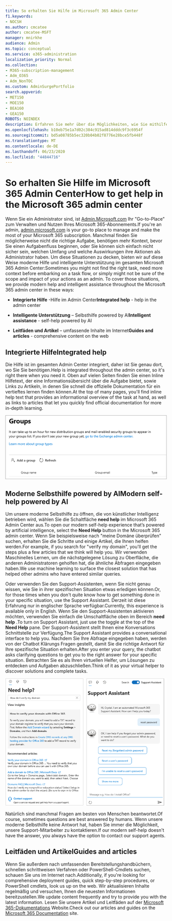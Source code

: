 ```yaml
---
title: So erhalten Sie Hilfe im Microsoft 365 Admin Center
f1.keywords:
- NOCSH
ms.author: cmcatee
author: cmcatee-MSFT
manager: mnirkhe
audience: Admin
ms.topic: conceptual
ms.service: o365-administration
localization_priority: Normal
ms.collection:
- M365-subscription-management
- Adm_O365
- Adm_NonTOC
ms.custom: AdminSurgePortfolio
search.appverid:
- MET150
- MOE150
- BEA160
- GEA150
ROBOTS: NOINDEX
description: Erfahren Sie mehr über die Möglichkeiten, wie Sie mithilfe des Microsoft 365 Admin Center Hilfe erhalten können.
ms.openlocfilehash: b10eb75e1a7d02c384c915ad814dddc9f3c6954f
ms.sourcegitcommit: bd5a08785b5ec320b04b02f8776e28bce5fb448f
ms.translationtype: MT
ms.contentlocale: de-DE
ms.lasthandoff: 06/23/2020
ms.locfileid: "44844716"
---
```

<!-- The following is just placeholder text from Madhura's mail. We need to add images/examples of each -->

# <a name="how-to-get-help-in-the-microsoft-365-admin-center"></a><span data-ttu-id="23c8c-103">So erhalten Sie Hilfe im Microsoft 365 Admin Center</span><span class="sxs-lookup"><span data-stu-id="23c8c-103">How to get help in the Microsoft 365 admin center</span></span>

<span data-ttu-id="23c8c-104">Wenn Sie ein Administrator sind, ist [Admin.Microsoft.com](https://admin.microsoft.com) Ihr "Go-to-Place" zum Verwalten und Nutzen Ihres Microsoft 365-Abonnements.</span><span class="sxs-lookup"><span data-stu-id="23c8c-104">If you're an admin, [admin.microsoft.com](https://admin.microsoft.com) is your go-to place to manage and make the most of your Microsoft 365 subscription.</span></span> <span data-ttu-id="23c8c-105">Manchmal finden Sie möglicherweise nicht die richtige Aufgabe, benötigen mehr Kontext, bevor Sie einen Aufgabenfluss beginnen, oder Sie können sich einfach nicht sicher sein, welchen Umfang und welche Auswirkungen ihre Aktionen als Administrator haben. Um diese Situationen zu decken, bieten wir auf diese Weise moderne Hilfe und intelligente Unterstützung im gesamten Microsoft 365 Admin Center:</span><span class="sxs-lookup"><span data-stu-id="23c8c-105">Sometimes you might not find the right task, need more context before embarking on a task flow, or simply might not be sure of the scope and impact of your actions as an admin. To cover those situations, we provide modern help and intelligent assistance throughout the Microsoft 365 admin center in these ways:</span></span>

* <span data-ttu-id="23c8c-106">**Integrierte Hilfe** -Hilfe im Admin Center</span><span class="sxs-lookup"><span data-stu-id="23c8c-106">**Integrated help** - help in the admin center</span></span>

* <span data-ttu-id="23c8c-107">**Intelligente Unterstützung** – Selbsthilfe powered by AI</span><span class="sxs-lookup"><span data-stu-id="23c8c-107">**Intelligent assistance** - self-help powered by AI</span></span>

* <span data-ttu-id="23c8c-108">**Leitfäden und Artikel** – umfassende Inhalte im Internet</span><span class="sxs-lookup"><span data-stu-id="23c8c-108">**Guides and articles** - comprehensive content on the web</span></span>

## <a name="integrated-help"></a><span data-ttu-id="23c8c-109">Integrierte Hilfe</span><span class="sxs-lookup"><span data-stu-id="23c8c-109">Integrated help</span></span>

<span data-ttu-id="23c8c-110">Die Hilfe ist im gesamten Admin Center integriert, daher ist Sie genau dort, wo Sie Sie benötigen.</span><span class="sxs-lookup"><span data-stu-id="23c8c-110">Help is integrated throughout the admin center, so it's right there when you need it.</span></span> <span data-ttu-id="23c8c-111">Oben auf vielen Seiten finden Sie einen Inline Hilfetext, der eine Informationsübersicht über die Aufgabe bietet, sowie Links zu Artikeln, in denen Sie schnell die offizielle Dokumentation für ein vertieftes lernen finden können.</span><span class="sxs-lookup"><span data-stu-id="23c8c-111">At the top of many pages, you'll find inline help text that provides an informational overview of the task at hand, as well as links to articles that let you quickly find official documentation for more in-depth learning.</span></span>

![Seite "Gruppen" mit Inline Hilfe und Links zu Artikeln](../../media/integrated-help.png)

## <a name="modern-self-help-powered-by-ai"></a><span data-ttu-id="23c8c-113">Moderne Selbsthilfe powered by AI</span><span class="sxs-lookup"><span data-stu-id="23c8c-113">Modern self-help powered by AI</span></span>

<span data-ttu-id="23c8c-114">Um unsere moderne Selbsthilfe zu öffnen, die von künstlicher Intelligenz betrieben wird, wählen Sie die Schaltfläche **need help** im Microsoft 365 Admin Center aus.</span><span class="sxs-lookup"><span data-stu-id="23c8c-114">To open our modern self-help experience that’s powered by artificial intelligence, select the **Need Help** button in the Microsoft 365 admin center.</span></span> <span data-ttu-id="23c8c-115">Wenn Sie beispielsweise nach "meine Domäne überprüfen" suchen, erhalten Sie die Schritte und einige Artikel, die Ihnen helfen werden.</span><span class="sxs-lookup"><span data-stu-id="23c8c-115">For example, if you search for "verify my domain", you'll get the steps plus a few articles that we think will help you.</span></span> <span data-ttu-id="23c8c-116">Wir verwenden Maschinelles Lernen, um die nächstgelegene Lösung zu Oberfläche, die anderen Administratoren geholfen hat, die ähnliche Abfragen eingegeben haben.</span><span class="sxs-lookup"><span data-stu-id="23c8c-116">We use machine learning to surface the closest solution that has helped other admins who have entered similar queries.</span></span>

<span data-ttu-id="23c8c-117">Oder verwenden Sie den Support-Assistenten, wenn Sie nicht genau wissen, wie Sie in ihrer spezifischen Situation etwas erledigen können.</span><span class="sxs-lookup"><span data-stu-id="23c8c-117">Or, for those times when you don't quite know how to get something done in your specific situation, use the Support Assistant.</span></span> <span data-ttu-id="23c8c-118">Derzeit ist diese Erfahrung nur in englischer Sprache verfügbar.</span><span class="sxs-lookup"><span data-stu-id="23c8c-118">Currently, this experience is available only in English.</span></span> <span data-ttu-id="23c8c-119">Wenn Sie den Support-Assistenten aktivieren möchten, verwenden Sie einfach die Umschaltfläche oben im Bereich **need help** .</span><span class="sxs-lookup"><span data-stu-id="23c8c-119">To turn on Support Assistant, just use the toggle at the top of the **Need Help** pane.</span></span> <span data-ttu-id="23c8c-120">Der Support-Assistent stellt Ihnen eine Konversations Schnittstelle zur Verfügung.</span><span class="sxs-lookup"><span data-stu-id="23c8c-120">The Support Assistant provides a conversational interface to help you.</span></span> <span data-ttu-id="23c8c-121">Nachdem Sie Ihre Abfrage eingegeben haben, werden von der Chatbot Klärungs Fragen gestellt, damit Sie die richtige Antwort für Ihre spezifische Situation erhalten.</span><span class="sxs-lookup"><span data-stu-id="23c8c-121">After you enter your query, the chatbot asks clarifying questions to get you to the right answer for your specific situation.</span></span> <span data-ttu-id="23c8c-122">Betrachten Sie es als Ihren virtuellen Helfer, um Lösungen zu entdecken und Aufgaben abzuschließen.</span><span class="sxs-lookup"><span data-stu-id="23c8c-122">Think of it as your virtual helper to discover solutions and complete tasks.</span></span>

![Moderne Selbsthilfe](../../media/help-options.png)

<span data-ttu-id="23c8c-124">Natürlich sind manchmal Fragen am besten von Menschen beantwortet.</span><span class="sxs-lookup"><span data-stu-id="23c8c-124">Of course, sometimes questions are best answered by humans.</span></span> <span data-ttu-id="23c8c-125">Wenn unsere moderne Selbsthilfe keine Antwort hat, haben Sie immer die Möglichkeit, unsere Support-Mitarbeiter zu kontaktieren.</span><span class="sxs-lookup"><span data-stu-id="23c8c-125">If our modern self-help doesn't have the answer, you always have the option to contact our support agents.</span></span>

## <a name="guides-and-articles"></a><span data-ttu-id="23c8c-126">Leitfäden und Artikel</span><span class="sxs-lookup"><span data-stu-id="23c8c-126">Guides and articles</span></span>

<span data-ttu-id="23c8c-127">Wenn Sie außerdem nach umfassenden Bereitstellungshandbüchern, schnellen schrittweisen Verfahren oder PowerShell-Cmdlets suchen, schauen Sie uns im Internet nach.</span><span class="sxs-lookup"><span data-stu-id="23c8c-127">Additionally, if you're looking for comprehensive deployment guides, quick step-by-step procedures, or PowerShell cmdlets, look us up on the web.</span></span> <span data-ttu-id="23c8c-128">Wir aktualisieren Inhalte regelmäßig und versuchen, Ihnen die neuesten Informationen bereitzustellen.</span><span class="sxs-lookup"><span data-stu-id="23c8c-128">We update content frequently and try to provide you with the latest information.</span></span> <span data-ttu-id="23c8c-129">Lesen Sie unsere Artikel und Leitfäden auf der [Microsoft 365-Dokumentations](https://docs.microsoft.com/microsoft-365/) Website.</span><span class="sxs-lookup"><span data-stu-id="23c8c-129">Check out our articles and guides on the [Microsoft 365 Documentation](https://docs.microsoft.com/microsoft-365/) site.</span></span>
